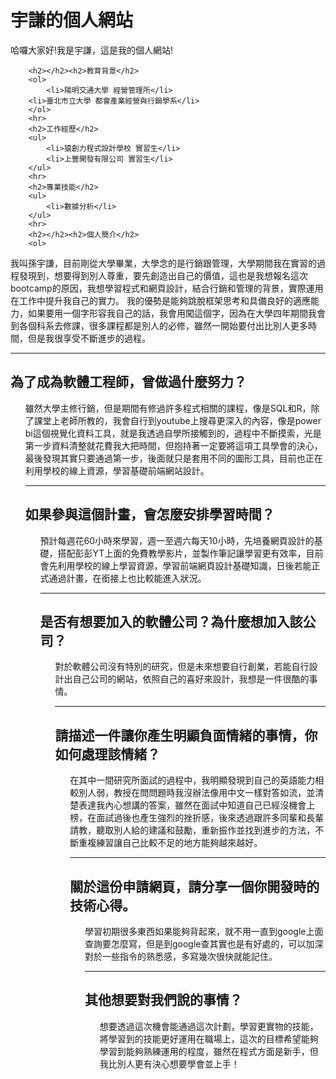 <html lang="zh-tw">
    <head>
        <meta charset="UTF-8">
        <title>孫宇謙的個人網站</title>
    </head>
    <body>
        <h1>宇謙的個人網站</h1>
        <P>哈囉大家好!我是宇謙，這是我的個人網站!</P>
      
        
        <h2></h2><h2>教育背景</h2>
        <ol>
            <li>陽明交通大學 經營管理所</li>
        <li>臺北市立大學 都會產業經營與行銷學系</li>
        </ol>
        <hr>
        <h2>工作經歷</h2>
        <ul>
            <li>猿創力程式設計學校 實習生</li>
            <li>上豐開發有限公司 實習生</li>
        </ul>
        <hr>
        <h2>專業技能</h2>
        <ul>
            <li>數據分析</li>
        </ul>
        <hr>
        <h2></h2><h2>個人簡介</h2>
        <ol>
<P>我叫孫宇謙，目前剛從大學畢業，大學念的是行銷跟管理，大學期間我在實習的過程發現到，想要得到別人尊重，要先創造出自己的價值，這也是我想報名這次bootcamp的原因，我想學習程式和網頁設計，結合行銷和管理的背景，實際運用在工作中提升我自己的實力。
我的優勢是能夠跳脫框架思考和具備良好的適應能力，如果要用一個字形容我自己的話，我會用闖這個字，因為在大學四年期間我會到各個科系去修課，很多課程都是別人的必修，雖然一開始要付出比別人更多時間，但是我很享受不斷進步的過程。</P>
<hr>
        <h2></h2><h2>為了成為軟體工程師，曾做過什麼努力？</h2>
        <ol>
<P>雖然大學主修行銷，但是期間有修過許多程式相關的課程，像是SQL和R，除了課堂上老師所教的，我會自行到youtube上搜尋更深入的內容，像是power bi這個視覺化資料工具，就是我透過自學所接觸到的，過程中不斷摸索，光是第一步資料清整就花費我大把時間，但抱持著一定要將這項工具學會的決心，最後發現其實只要通過第一步，後面就只是套用不同的圖形工具，目前也正在利用學校的線上資源，學習基礎前端網站設計。</P>
 <hr>
        <h2></h2><h2>如果參與這個計畫，會怎麼安排學習時間？</h2>
        <ol>
<P>預計每週花60小時來學習，週一至週六每天10小時，先培養網頁設計的基礎，搭配彭彭YT上面的免費教學影片，並製作筆記讓學習更有效率，目前會先利用學校的線上學習資源，學習前端網頁設計基礎知識，日後若能正式通過計畫，在銜接上也比較能進入狀況。</P>     
 <hr>
        <h2></h2><h2>是否有想要加入的軟體公司？為什麼想加入該公司？</h2>
        <ol>
<P>對於軟體公司沒有特別的研究，但是未來想要自行創業，若能自行設計出自己公司的網站，依照自己的喜好來設計，我想是一件很酷的事情。</P>            
<hr>
        <h2></h2><h2>請描述一件讓你產生明顯負面情緒的事情，你如何處理該情緒？</h2>
        <ol>
<P>在其中一間研究所面試的過程中，我明顯發現到自己的英語能力相較別人弱，教授在問問題時我沒辦法像用中文一樣對答如流，並清楚表達我內心想講的答案，雖然在面試中知道自己已經沒機會上榜，在面試過後也產生強烈的挫折感，後來透過跟許多同輩和長輩請教，聽取別人給的建議和鼓勵，重新振作並找到進步的方法，不斷重複練習讓自己比較不足的地方能夠越來越好。</P>           
<hr>
        <h2></h2><h2>關於這份申請網頁，請分享一個你開發時的技術心得。</h2>
        <ol>
<P>學習初期很多東西如果能夠背起來，就不用一直到google上面查詢要怎麼寫，但是到google查其實也是有好處的，可以加深對於一些指令的熟悉感，多寫幾次很快就能記住。</P>       
<hr>
        <h2></h2><h2>其他想要對我們說的事情？</h2>
        <ol>
<P>想要透過這次機會能通過這次計劃，學習更實物的技能，將學習到的技能更好運用在職場上，這次的目標希望能夠學習到能夠熟練運用的程度，雖然在程式方面是新手，但我比別人更有決心想要學會並上手！</P>     
    </body>
</html>
    
    
    
    
    
    
    
